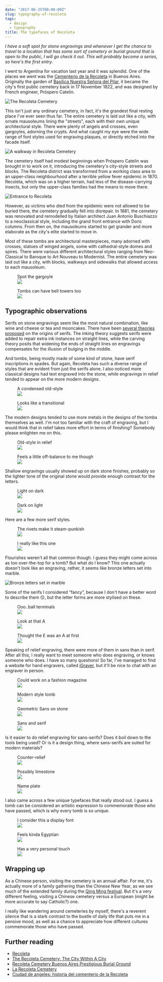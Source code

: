 ```yaml
---
date: "2017-06-25T00:00:00Z"
slug: typography-of-recoleta
tags:
  - design
  - typography
title: The typefaces of Recoleta
---
```


_I have a soft spot for stone engravings and whenever I get the chance to travel to a location that has some sort of cemetery or burial ground that is open to the public, I will go check it out. This will probably become a series, so here's the first entry._

I went to Argentina for vacation last year and it was splendid. One of the places we went was the [Cementerio de la Recoleta](https://turismo.buenosaires.gob.ar/en/otros-establecimientos/recoleta-cemetery) in Buenos Aires. Originally the garden of [Basílica Nuestra Señora del Pilar](http://www.basilicadelpilar.org.ar/), it became the city's first public cemetery back in 17 November 1822, and was designed by French engineer, Próspero Catelin.

<img
  src="/images/posts/argentina/recoleta-640.jpg"
  srcset="/images/posts/argentina/recoleta-480.jpg 480w, /images/posts/argentina/recoleta-640.jpg 640w, /images/posts/argentina/recoleta-960.jpg 960w, /images/posts/argentina/recoleta-1280.jpg 1280w"
  sizes="(max-width: 400px) 100vw, (max-width: 960px) 75vw, 640px"
  alt="The Recoleta Cemetery"
/>

This isn't just any ordinary cemetery, in fact, it's the grandest final resting place I've ever seen thus far. The entire cemetery is laid out like a city, with ornate mausoleums lining the "streets", each with their own unique architectural style. There were plenty of angels and crosses, even gargoyles, adorning the crypts. And what caught my eye were the wide range of font styles used for engraving plaques, or directly etched into the facade itself.

<img
  src="/images/posts/argentina/tombs-640.jpg"
  srcset="/images/posts/argentina/tombs-480.jpg 480w, /images/posts/argentina/tombs-640.jpg 640w, /images/posts/argentina/tombs-960.jpg 960w, /images/posts/argentina/tombs-1280.jpg 1280w"
  sizes="(max-width: 400px) 100vw, (max-width: 960px) 75vw, 640px"
  alt="A walkway in Recoleta Cemetery"
/>

The cemetery itself had modest beginnings when Próspero Catelin was brought in to work on it, introducing the cemetery's city-style streets and blocks. The Recoleta district was transformed from a working class area to an upper-class neighbourhood after a terrible yellow fever epidemic in 1870. Recoleta, which was on a higher terrain, had less of the disease-carrying insects, but only the upper-class families had the means to move there.

<img
  src="/images/posts/argentina/entrance-640.jpg"
  srcset="/images/posts/argentina/entrance-480.jpg 480w, /images/posts/argentina/entrance-640.jpg 640w, /images/posts/argentina/entrance-960.jpg 960w, /images/posts/argentina/entrance-1280.jpg 1280w"
  sizes="(max-width: 400px) 100vw, (max-width: 960px) 75vw, 640px"
  alt="Entrance to Recoleta"
/>

However, as victims who died from the epidemic were not allowed to be buried there, the cemetery gradually fell into disrepair. In 1881, the cemetery was renovated and remodelled by Italian architect Juan Antonio Buschiazzo to a neoclassical style, including the grand front entrance with Doric columns. From then on, the mausoleums started to get grander and more elaborate as the city's elite started to move in.

Most of these tombs are architectural masterpieces, many adorned with crosses, statues of winged angels, some with cathedral-style domes and spires. There were various different architectural styles ranging from Neo-Classical to Baroque to Art Nouveau to Modernist. The entire cemetery was laid out like a city, with blocks, walkways and sidewalks that allowed access to each mausoleum.

<div class="figure-wrapper">
  <figure class="multiple">
    <figcaption>Spot the gargoyle</figcaption>
    <img src="/images/posts/argentina/tomb1.jpg" srcset="/images/posts/argentina/tomb1@2x.jpg 2x" />
  </figure>
  <figure class="multiple">
    <figcaption>Tombs can have bell towers too</figcaption>
    <img src="/images/posts/argentina/tomb2.jpg" srcset="/images/posts/argentina/tomb2@2x.jpg 2x" />
  </figure>
</div>

## Typographic observations

Serifs on stone engravings seem like the most natural combination, like wine and cheese or tea and mooncakes. There have been [several theories proposed](https://books.google.com.sg/books?id=oHNtDQAAQBAJ&pg=PA24&lpg=PA24&dq=origin+of+serifs&source=bl&ots=kDt23rt6Ds&sig=GLNSxFg6qX8wvnfH3I7y4am_44Y&hl=en&sa=X&ved=0ahUKEwi176_D6NLUAhXEso8KHSIMAJw4ChDoAQg8MAc#v=onepage&q=origin%20of%20serifs&f=false) on the origins of serifs. The inking theory suggests serifs were added to repair extra ink instances on straight lines, while the carving theory posits that widening the ends of straight lines on engravings compensates for the illusion of bulging in the middle.

And tombs, being mostly made of some kind of stone, have serif inscriptions in spades. But again, Recoleta has such a diverse range of styles that are evident from just the serifs alone. I also noticed more classical designs had text engraved into the stone, while engravings in relief tended to appear on the more modern designs.

<div class="figure-wrapper">
  <figure class="multiple">
    <figcaption>A condensed old-style</figcaption>
    <img
      src="/images/posts/argentina/old-school.jpg"
      srcset="/images/posts/argentina/old-school@2x.jpg 2x"
    />
  </figure>
  <figure class="multiple">
    <figcaption>Looks like a transitional</figcaption>
    <img
      src="/images/posts/argentina/old-school2.jpg"
      srcset="/images/posts/argentina/old-school2@2x.jpg 2x"
    />
  </figure>
</div>

The modern designs tended to use more metals in the designs of the tombs themselves as well. I'm not too familiar with the craft of engraving, but I would think that in relief takes more effort in terms of finishing? Somebody please enlighten me on this.

<div class="figure-wrapper">
  <figure class="multiple">
    <figcaption>Old-style in relief</figcaption>
    <img
      src="/images/posts/argentina/modern2.jpg"
      srcset="/images/posts/argentina/modern2@2x.jpg 2x"
    />
  </figure>
  <figure class="multiple">
    <figcaption>Feels a little off-balance to me though</figcaption>
    <img
      src="/images/posts/argentina/modern.jpg"
      srcset="/images/posts/argentina/modern@2x.jpg 2x"
    />
  </figure>
</div>

Shallow engravings usually showed up on dark stone finishes, probably so the lighter tone of the original stone would provide enough contrast for the letters.

<div class="figure-wrapper">
  <figure class="multiple">
    <figcaption>Light on dark</figcaption>
    <img
      src="/images/posts/argentina/shallow2.jpg"
      srcset="/images/posts/argentina/shallow2@2x.jpg 2x"
    />
  </figure>
  <figure class="multiple">
    <figcaption>Dark on light</figcaption>
    <img
      src="/images/posts/argentina/shallow.jpg"
      srcset="/images/posts/argentina/shallow@2x.jpg 2x"
    />
  </figure>
</div>

Here are a few more serif styles.

<div class="figure-wrapper">
  <figure class="multiple">
    <figcaption>The rivets make it steam-punkish</figcaption>
    <img src="/images/posts/argentina/random.jpg" />
  </figure>
  <figure class="multiple">
    <figcaption>I really like this one</figcaption>
    <img
      src="/images/posts/argentina/random2.jpg"
      srcset="/images/posts/argentina/random2@2x.jpg 2x"
    />
  </figure>
</div>

Flourishes weren't all that common though. I guess they might come across as too over-the-top for a tomb? But what do I know? This one actually doesn't look like an engraving, rather, it seems like bronze letters set into marble.

![Bronze letters set in marble](/images/posts/argentina/flourish.jpg)

Some of the serifs I considered “fancy”, because I don't have a better word to describe them <span class="emoji" role="img" tabindex="0" aria-label="pensive face">&#x1F614;</span>, but the letter forms are more stylised on these.

<div class="figure-wrapper">
  <figure class="multiple">
    <figcaption>Ooo..ball terminals</figcaption>
    <img
      src="/images/posts/argentina/fancy2.jpg"
      srcset="/images/posts/argentina/fancy2@2x.jpg 2x"
    />
  </figure>
  <figure class="multiple">
    <figcaption>Look at that A</figcaption>
    <img
      src="/images/posts/argentina/fancy3.jpg"
      srcset="/images/posts/argentina/fancy3@2x.jpg 2x"
    />
  </figure>
</div>

<figure>
  <figcaption>Thought the E was an A at first</figcaption>
  <img src="/images/posts/argentina/fancy.jpg" />
</figure>

Speaking of relief engraving, there were more of them in sans than in serif. After all this, I really want to meet someone who does engraving, or knows someone who does. I have so many questions! So far, I've managed to find a website for hand engravers, called [iGraver](http://www.igraver.com/), but it'll be nice to chat with an engraver in person.

<div class="figure-wrapper">
  <figure class="multiple">
    <figcaption>Could work on a fashion magazine</figcaption>
    <img
      src="/images/posts/argentina/classy.jpg"
      srcset="/images/posts/argentina/classy@2x.jpg 2x"
    />
  </figure>
  <figure class="multiple">
    <figcaption>Modern style tomb</figcaption>
    <img
      src="/images/posts/argentina/classy2.jpg"
      srcset="/images/posts/argentina/classy2@2x.jpg 2x"
    />
  </figure>
</div>

<div class="figure-wrapper">
  <figure class="multiple">
    <figcaption>Geometric Sans on stone</figcaption>
    <img
      src="/images/posts/argentina/framed.jpg"
      srcset="/images/posts/argentina/framed@2x.jpg 2x"
    />
  </figure>
  <figure class="multiple">
    <figcaption>Sans and serif</figcaption>
    <img
      src="/images/posts/argentina/framed2.jpg"
      srcset="/images/posts/argentina/framed2@2x.jpg 2x"
    />
  </figure>
</div>

Is it easier to do relief engraving for sans-serifs? Does it boil down to the tools being used? Or is it a design thing, where sans-serifs are suited for modern materials?

<div class="figure-wrapper">
  <figure class="multiple">
    <figcaption>Counter-relief</figcaption>
    <img
      src="/images/posts/argentina/insetsans.jpg"
      srcset="/images/posts/argentina/insetsans@2x.jpg 2x"
    />
  </figure>
  <figure class="multiple">
    <figcaption>Possibly limestone</figcaption>
    <img src="/images/posts/argentina/stone.jpg" srcset="/images/posts/argentina/stone@2x.jpg 2x" />
  </figure>
  <figure class="multiple">
    <figcaption>Name plate</figcaption>
    <img
      src="/images/posts/argentina/plated.jpg"
      srcset="/images/posts/argentina/plated@2x.jpg 2x"
    />
  </figure>
</div>

I also came across a few unique typefaces that really stood out. I guess a tomb can be considered an artistic expression to commemorate those who have passed, which is why every tomb is so unique.

<div class="figure-wrapper">
  <figure class="multiple">
    <figcaption>I consider this a display font</figcaption>
    <img
      src="/images/posts/argentina/egyptian.jpg"
      srcset="/images/posts/argentina/egyptian@2x.jpg 2x"
    />
  </figure>
  <figure class="multiple">
    <figcaption>Feels kinda Egyptian</figcaption>
    <img
      src="/images/posts/argentina/egyptian2.jpg"
      srcset="/images/posts/argentina/egyptian2@2x.jpg 2x"
    />
  </figure>
</div>

<figure>
  <figcaption>Has a very personal touch</figcaption>
  <img
    src="/images/posts/argentina/handwritten.jpg"
    srcset="/images/posts/argentina/handwritten@2x.jpg 2x"
  />
</figure>

## Wrapping up

As a Chinese person, visiting the cemetery is an annual affair. For me, it's actually more of a family gathering than the Chinese New Year, as we see much of the extended family during the [Qing Ming festival](http://penangmonthly.com/article.aspx?pageid=4121&name=qing_ming_paying_respects_renewing_ties). But it's a very different feeling, visiting a Chinese cemetery versus a European (might be more accurate to say Catholic?) one.

I really like wandering around cemeteries by myself, there's a reverent silence that is a stark contrast to the bustle of daily life that puts me in a pensive mood, as well as a chance to appreciate how different cultures commemorate those who have passed.

## Further reading

<ul>
  <li class="no-margin"><a href="http://www.buenosaires.gob.ar/laciudad/barrios/recoleta">Recoleta</a></li>
  <li class="no-margin"><a href="https://web.archive.org/web/20180930153855/https://mysendoff.com/2012/10/the-recoleta-cemetery-the-city-within-a-city/">The Recoleta Cemetery: The City Within A City</a></li>
  <li class="no-margin"><a href="http://wander-argentina.com/recoleta-cemetery/">Recoleta Cemetery Buenos Aires Prestigious Burial Ground</a></li>
  <li class="no-margin"><a href="http://u-in-u.com/art-destinations/argentina/buenos-aires/more-places/cementerio-recoleta/">La Recoleta Cemetery</a></li>
  <li><a href="http://www.worldcat.org/title/ciudad-de-angeles-historia-del-cementerio-de-la-recoleta/oclc/49411769">Ciudad de angeles: historia del cementerio de la Recoleta</a></li>
</ul>
